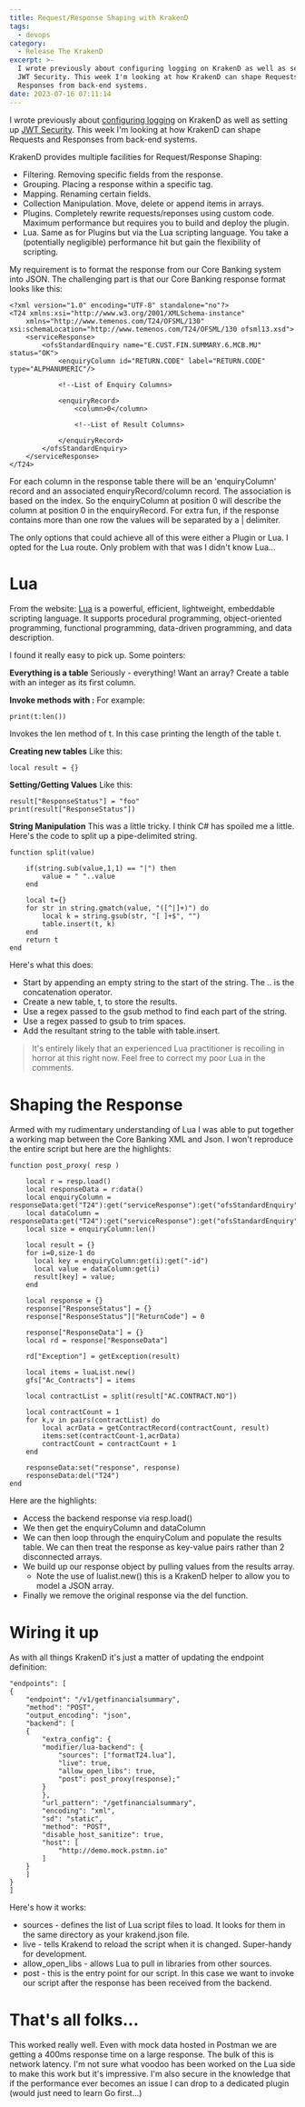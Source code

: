 ```yaml
---
title: Request/Response Shaping with KrakenD
tags:
  - devops
category:
  - Release The KrakenD
excerpt: >-
  I wrote previously about configuring logging on KrakenD as well as setting up
  JWT Security. This week I'm looking at how KrakenD can shape Requests and
  Responses from back-end systems.
date: 2023-07-16 07:11:14
---
```



I wrote previously about [configuring logging](https://nickmck.net/2023/06/23/release-the-krakend/) on KrakenD as well as setting up [JWT Security](https://nickmck.net/2023/07/08/kraken-auth/). This week I'm looking at how KrakenD can shape Requests and Responses from back-end systems.

KrakenD provides multiple facilities for Request/Response Shaping:
- Filtering. Removing specific fields from the response.
- Grouping. Placing a response within a specific tag.
- Mapping. Renaming certain fields.
- Collection Manipulation. Move, delete or append items in arrays.
- Plugins. Completely rewrite requests/reponses using custom code. Maximum performance but requires you to build and deploy the plugin.
- Lua. Same as for Plugins but via the Lua scripting language. You take a (potentially negligible) performance hit but gain the flexibility of scripting.

My requirement is to format the response from our Core Banking system into JSON. The challenging part is that our Core Banking response format looks like this:

```
<?xml version="1.0" encoding="UTF-8" standalone="no"?>
<T24 xmlns:xsi="http://www.w3.org/2001/XMLSchema-instance"
    xmlns="http://www.temenos.com/T24/OFSML/130" xsi:schemaLocation="http://www.temenos.com/T24/OFSML/130 ofsml13.xsd">
    <serviceResponse>
        <ofsStandardEnquiry name="E.CUST.FIN.SUMMARY.6.MCB.MU" status="OK">
            <enquiryColumn id="RETURN.CODE" label="RETURN.CODE" type="ALPHANUMERIC"/>

            <!--List of Enquiry Columns>

            <enquiryRecord>
                <column>0</column>

                <!--List of Result Columns>

            </enquiryRecord>
        </ofsStandardEnquiry>
    </serviceResponse>
</T24>
```

For each column in the response table there will be an 'enquiryColumn' record and an associated enquiryRecord/column record. The association is based on the index. So the enquiryColumn at position 0 will describe the column at position 0 in the enquiryRecord. For extra fun, if the response contains more than one row the values will be separated by a | delimiter.

The only options that could achieve all of this were either a Plugin or Lua. I opted for the Lua route. Only problem with that was I didn't know Lua... 

# Lua

From the website: [Lua](https://www.lua.org) is a powerful, efficient, lightweight, embeddable scripting language. It supports procedural programming, object-oriented programming, functional programming, data-driven programming, and data description.

I found it really easy to pick up. Some pointers:

**Everything is a table** 
Seriously - everything! Want an array? Create a table with an integer as its first column. 

**Invoke methods with :**
For example:
```
print(t:len())
```
Invokes the len method of t. In this case printing the length of the table t.

**Creating new tables**
Like this:
```
local result = {}
```

**Setting/Getting Values**
Like this:
```
result["ResponseStatus"] = "foo"
print(result["ResponseStatus"])
```
**String Manipulation**
This was a little tricky. I think C# has spoiled me a little. Here's the code to split up a pipe-delimited string.
```
function split(value)

    if(string.sub(value,1,1) == "|") then
        value = " "..value
    end

    local t={}
    for str in string.gmatch(value, "([^|]+)") do
        local k = string.gsub(str, "[ ]+$", "")
        table.insert(t, k)
    end
    return t
end

```
Here's what this does:
- Start by appending an empty string to the start of the string. The .. is the concatenation operator.
- Create a new table, t, to store the results.
- Use a regex passed to the gsub method to find each part of the string.
- Use a regex passed to gsub to trim spaces.
- Add the resultant string to the table with table.insert. 

> It's entirely likely that an experienced Lua practitioner is recoiling in horror at this right now. Feel free to correct my poor Lua in the comments.

# Shaping the Response
Armed with my rudimentary understanding of Lua I was able to put together a working map between the Core Banking XML and Json. I won't reproduce the entire script but here are the highlights:

```
function post_proxy( resp )
 
    local r = resp.load()
    local responseData = r:data()
    local enquiryColumn = responseData:get("T24"):get("serviceResponse"):get("ofsStandardEnquiry"):get("enquiryColumn")
    local dataColumn = responseData:get("T24"):get("serviceResponse"):get("ofsStandardEnquiry"):get("enquiryRecord"):get("column")
    local size = enquiryColumn:len()
     
    local result = {}
    for i=0,size-1 do
      local key = enquiryColumn:get(i):get("-id")
      local value = dataColumn:get(i)
      result[key] = value;
    end

    local response = {}
    response["ResponseStatus"] = {}
    response["ResponseStatus"]["ReturnCode"] = 0

    response["ResponseData"] = {}
    local rd = response["ResponseData"]

    rd["Exception"] = getException(result)

    local items = luaList.new()
    gfs["Ac_Contracts"] = items

    local contractList = split(result["AC.CONTRACT.NO"])

    local contractCount = 1
    for k,v in pairs(contractList) do
        local acrData = getContractRecord(contractCount, result)
        items:set(contractCount-1,acrData)
        contractCount = contractCount + 1
    end

    responseData:set("response", response)
    responseData:del("T24")
end
```
Here are the highlights:
- Access the backend response via resp.load()
- We then get the enquiryColumn and dataColumn
- We can then loop through the enquiryColum and populate the results table. We can then treat the response as key-value pairs rather than 2 disconnected arrays. 
- We build up our response object by pulling values from the results array.
    - Note the use of lualist.new() this is a KrakenD helper to allow you to model a JSON array.
- Finally we remove the original response via the del function.

# Wiring it up
As with all things KrakenD it's just a matter of updating the endpoint definition:
```
"endpoints": [
{
    "endpoint": "/v1/getfinancialsummary",
    "method": "POST",
    "output_encoding": "json",
    "backend": [
    {
        "extra_config": {
        "modifier/lua-backend": {
            "sources": ["formatT24.lua"],
            "live": true,
            "allow_open_libs": true,
            "post": post_proxy(response);"
        }
        },
        "url_pattern": "/getfinancialsummary",
        "encoding": "xml",
        "sd": "static",
        "method": "POST",
        "disable_host_sanitize": true,
        "host": [
            "http://demo.mock.pstmn.io"
        ]
    }
    ]
}    
]
```
Here's how it works:
- sources - defines the list of Lua script files to load. It looks for them in the same directory as your krakend.json file.
- live - tells Krakend to reload the script when it is changed. Super-handy for development.
- allow_open_libs - allows Lua to pull in libraries from other sources.
- post - this is the entry point for our script. In this case we want to invoke our script after the response has been received from the backend. 

# That's all folks...
This worked really well. Even with mock data hosted in Postman we are getting a 400ms response time on a large response. The bulk of this is network latency. I'm not sure what voodoo has been worked on the Lua side to make this work but it's impressive. I'm also secure in the knowledge that if the performance ever becomes an issue I can drop to a dedicated plugin (would just need to learn Go first...)
